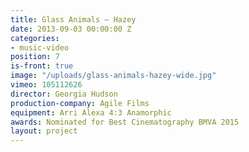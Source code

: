```yaml
---
title: Glass Animals — Hazey
date: 2013-09-03 00:00:00 Z
categories:
- music-video
position: 7
is-front: true
image: "/uploads/glass-animals-hazey-wide.jpg"
vimeo: 105112626
director: Georgia Hudson
production-company: Agile Films
equipment: Arri Alexa 4:3 Anamorphic
awards: Nominated for Best Cinematography BMVA 2015
layout: project
---
```



